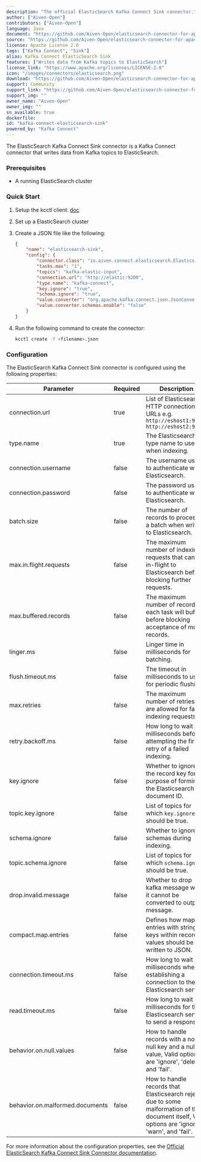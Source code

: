 ```yaml
---
description: "The official ElasticSearch Kafka Connect Sink connector."
author: ["Aiven-Open"]
contributors: ["Aiven-Open"]
language: Java
document: "https://github.com/Aiven-Open/elasticsearch-connector-for-apache-kafka/blob/v7.0.0/README.md"
source: "https://github.com/Aiven-Open/elasticsearch-connector-for-apache-kafka/tree/v7.0.0"
license: Apache License 2.0
tags: ["Kafka Connect", "Sink"]
alias: Kafka Connect ElasticSearch Sink
features: ["Writes data from Kafka topics to ElasticSearch"]
license_link: "https://www.apache.org/licenses/LICENSE-2.0"
icon: "/images/connectors/elasticsearch.png"
download: "https://github.com/Aiven-Open/elasticsearch-connector-for-apache-kafka/releases/tag/v7.0.0"
support: Community
support_link: "https://github.com/Aiven-Open/elasticsearch-connector-for-apache-kafka"
support_img: ""
owner_name: "Aiven-Open"
owner_img: ""
sn_available: true
dockerfile:
id: "kafka-connect-elasticsearch-sink"
powered_by: "Kafka Connect"
---
```


The ElasticSearch Kafka Connect Sink connector is a Kafka Connect connector that writes data from Kafka topics to ElasticSearch.

### Prerequisites

- A running ElasticSearch cluster

### Quick Start

1. Setup the kcctl client: [doc](https://docs.streamnative.io/docs/kafka-connect-setup)
2. Set up a ElasticSearch cluster
3. Create a JSON file like the following:

    ```json
    {
        "name": "elasticsearch-sink",
        "config": {
            "connector.class": "io.aiven.connect.elasticsearch.ElasticsearchSinkConnector",
            "tasks.max": "1",
            "topics": "kafka-elastic-input",
            "connection.url": "http://elastic:9200",
            "type.name": "kafka-connect",
            "key.ignore": "true",
            "schema.ignore": "true",
            "value.converter": "org.apache.kafka.connect.json.JsonConverter",
            "value.converter.schemas.enable": "false"
        }
    }
    ```
4. Run the following command to create the connector:

    ```bash
    kcctl create -f <filename>.json
    ```
   

### Configuration

The ElasticSearch Kafka Connect Sink connector is configured using the following properties:

| Parameter                        | Required | Description                                                                                                                                       | Default |
|----------------------------------|----------|---------------------------------------------------------------------------------------------------------------------------------------------------|---------|
| connection.url                   | true     | List of Elasticsearch HTTP connection URLs e.g. `http://eshost1:9200, http://eshost2:9200`                                                        |         |                                                                   |
| type.name                        | true     | The Elasticsearch type name to use when indexing.                                                                                                 |         |                                                                   |
| connection.username              | false    | The username used to authenticate with Elasticsearch.                                                                                             |         |
| connection.password              | false    | The password used to authenticate with Elasticsearch.                                                                                             |         |
| batch.size                       | false    | The number of records to process as a batch when writing to Elasticsearch.                                                                        | 2000    |
| max.in.flight.requests           | false    | The maximum number of indexing requests that can be in-flight to Elasticsearch before blocking further requests.                                  | 5       |
| max.buffered.records             | false    | The maximum number of records each task will buffer before blocking acceptance of more records.                                                   | 20000   |
| linger.ms                        | false    | Linger time in milliseconds for batching.                                                                                                         | 1       |
| flush.timeout.ms                 | false    | The timeout in milliseconds to use for periodic flushing.                                                                                         | 10000   |
| max.retries                      | false    | The maximum number of retries that are allowed for failed indexing requests.                                                                      | 5       |
| retry.backoff.ms                 | false    | How long to wait in milliseconds before attempting the first retry of a failed indexing.                                                          | 100     |
| key.ignore                       | false    | Whether to ignore the record key for the purpose of forming the Elasticsearch document ID.                                                        | false   |
| topic.key.ignore                 | false    | List of topics for which `key.ignore` should be true.                                                                                             |         |
| schema.ignore                    | false    | Whether to ignore schemas during indexing.                                                                                                        | false   |
| topic.schema.ignore              | false    | List of topics for which `schema.ignore` should be true.                                                                                          |         |
| drop.invalid.message             | false    | Whether to drop kafka message when it cannot be converted to output message.                                                                      | false   |
| compact.map.entries              | false    | Defines how map entries with string keys within record values should be written to JSON.                                                          | true    |
| connection.timeout.ms            | false    | How long to wait in milliseconds when establishing a connection to the Elasticsearch server.                                                      | 1000    |
| read.timeout.ms                  | false    | How long to wait in milliseconds for the Elasticsearch server to send a response.                                                                 | 3000    |
| behavior.on.null.values          | false    | How to handle records with a non-null key and a null value, Valid options are 'ignore', 'delete', and 'fail'.                                     | ignore  |
| behavior.on.malformed.documents  | false    | How to handle records that Elasticsearch rejects due to some malformation of the document itself, Valid options are 'ignore', 'warn', and 'fail'. | fail    |

For more information about the configuration properties, see the [Official ElasticSearch Kafka Connect Sink Connector documentation](https://github.com/Aiven-Open/elasticsearch-connector-for-apache-kafka/blob/v7.0.0/README.md).

